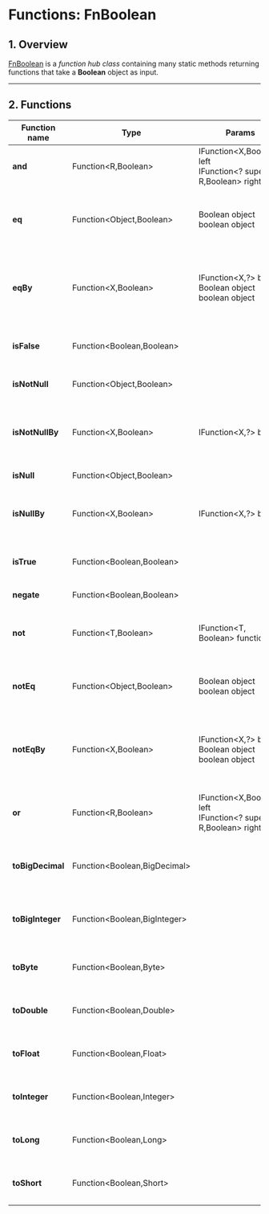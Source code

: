 # Functions: FnBoolean

## 1. Overview

[FnBoolean](http://www.op4j.org/apidocs/org/op4j/functions/FnBoolean.html) is a *function hub class* containing many static methods returning functions that take a **Boolean** object as input.

---

## 2. Functions

| Function name      | Type                                   | Params                                                                 | Description |
|--------------------|----------------------------------------|------------------------------------------------------------------------|-------------|
| **and**            | Function<R,Boolean>                    | IFunction<X,Boolean> left<br>IFunction<? super R,Boolean> right        | Returns true if both functions return true, false otherwise |
| **eq**             | Function<Object,Boolean>               | Boolean object<br>boolean object                                       | Checks if the target and specified object are equal (equals method) |
| **eqBy**           | Function<X,Boolean>                    | IFunction<X,?> by<br>Boolean object<br>boolean object                | Checks if the result of executing the function on the target and object are equal |
| **isFalse**        | Function<Boolean,Boolean>               |                                                                        | Returns true if the target is Boolean.FALSE, false otherwise |
| **isNotNull**      | Function<Object,Boolean>                |                                                                        | Checks if the target is not null |
| **isNotNullBy**    | Function<X,Boolean>                     | IFunction<X,?> by                                                      | Checks if the result of executing the function on the target is not null |
| **isNull**         | Function<Object,Boolean>                |                                                                        | Checks if the target is null |
| **isNullBy**       | Function<X,Boolean>                     | IFunction<X,?> by                                                      | Checks if the result of executing the function on the target is null |
| **isTrue**         | Function<Boolean,Boolean>               |                                                                        | Returns true if the target is Boolean.TRUE, false otherwise |
| **negate**         | Function<Boolean,Boolean>               |                                                                        | Negates the target Boolean |
| **not**            | Function<T,Boolean>                     | IFunction<T, Boolean> function                                         | Returns true if the specified function returns false, false otherwise |
| **notEq**          | Function<Object,Boolean>                | Boolean object<br>boolean object                                       | Checks if the target and specified object are NOT equal |
| **notEqBy**        | Function<X,Boolean>                    | IFunction<X,?> by<br>Boolean object<br>boolean object                | Checks if the result of executing the function on the target and object are NOT equal |
| **or**             | Function<R,Boolean>                    | IFunction<X,Boolean> left<br>IFunction<? super R,Boolean> right        | Returns true if any of the functions returns true, false otherwise |
| **toBigDecimal**   | Function<Boolean,BigDecimal>            |                                                                        | Converts Boolean to BigDecimal (true = 1, false = 0) |
| **toBigInteger**   | Function<Boolean,BigInteger>            |                                                                        | Converts Boolean to BigInteger (true = 1, false = 0) |
| **toByte**         | Function<Boolean,Byte>                  |                                                                        | Converts Boolean to Byte (true = 1, false = 0) |
| **toDouble**       | Function<Boolean,Double>                |                                                                        | Converts Boolean to Double (true = 1, false = 0) |
| **toFloat**        | Function<Boolean,Float>                 |                                                                        | Converts Boolean to Float (true = 1, false = 0) |
| **toInteger**      | Function<Boolean,Integer>               |                                                                        | Converts Boolean to Integer (true = 1, false = 0) |
| **toLong**         | Function<Boolean,Long>                  |                                                                        | Converts Boolean to Long (true = 1, false = 0) |
| **toShort**        | Function<Boolean,Short>                 |                                                                        | Converts Boolean to Short (true = 1, false = 0) |
